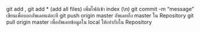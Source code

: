 git add <filename>, git add * (add all files) เพิ่มไฟล์เข้า index (\n)
git commit -m “message” เขียนเพื่อบอกอัพเดทแต่ละที
git push origin master อัพเดทกิ่ง master ใน Repository
git pull origin master เพื่ออัพเดทข้อมูลใน local ให้เท่ากับใน Repository
